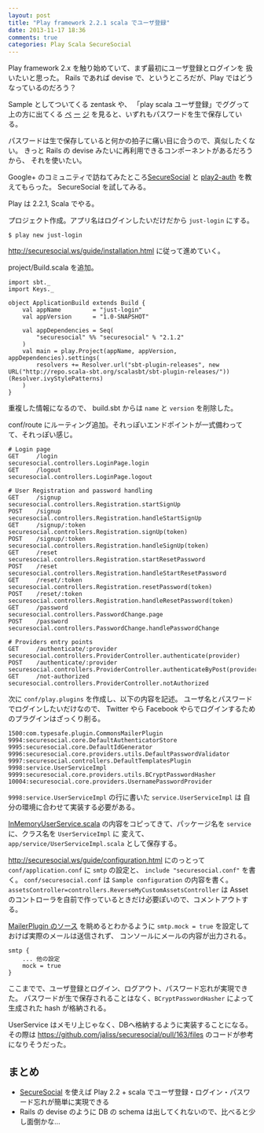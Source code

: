 ```yaml
---
layout: post
title: "Play framework 2.2.1 scala でユーザ登録"
date: 2013-11-17 18:36
comments: true
categories: Play Scala SecureSocial
---
```


Play framework 2.x を触り始めていて、まず最初にユーザ登録とログインを
扱いたいと思った。
Rails であれば devise で、というところだが、Play ではどうなっているのだろう？

Sample としてついてくる zentask や、
「play scala ユーザ登録」でググって上の方に出てくる
[ペ](http://akiomik.hatenablog.jp/entry/2013/02/07/211054)
[ー](http://how-to-use-playframework-20.readthedocs.org/en/latest/subdocs/initial_create_application.html)
[ジ](http://d.hatena.ne.jp/sy-2010/20110517/1305650450)
を見ると、いずれもパスワードを生で保存している。

パスワードは生で保存していると何かの拍子に痛い目に合うので、真似したくない。
きっと Rails の devise みたいに再利用できるコンポーネントがあるだろうから、
それを使いたい。

Google+ のコミュニティで訪ねてみたところ[SecureSocial](http://securesocial.ws/) と 
[play2-auth](https://github.com/t2v/play2-auth)
を教えてもらった。
SecureSocial を試してみる。

<!-- more -->

Play は 2.2.1, Scala でやる。

プロジェクト作成。アプリ名はログインしたいだけだから `just-login` にする。

    $ play new just-login

http://securesocial.ws/guide/installation.html に従って進めていく。

project/Build.scala を追加。

    import sbt._
    import Keys._
    
    object ApplicationBuild extends Build {
        val appName         = "just-login"
        val appVersion      = "1.0-SNAPSHOT"
    
        val appDependencies = Seq(
            "securesocial" %% "securesocial" % "2.1.2"
        )
        val main = play.Project(appName, appVersion, appDependencies).settings(
            resolvers += Resolver.url("sbt-plugin-releases", new URL("http://repo.scala-sbt.org/scalasbt/sbt-plugin-releases/"))(Resolver.ivyStylePatterns)
        )
    }

重複した情報になるので、 build.sbt からは `name` と `version` を削除した。

conf/route にルーティング追加。それっぽいエンドポイントが一式備わってて、それっぽい感じ。

    # Login page
    GET     /login                      securesocial.controllers.LoginPage.login
    GET     /logout                     securesocial.controllers.LoginPage.logout
    
    # User Registration and password handling 
    GET     /signup                     securesocial.controllers.Registration.startSignUp
    POST    /signup                     securesocial.controllers.Registration.handleStartSignUp
    GET     /signup/:token              securesocial.controllers.Registration.signUp(token)
    POST    /signup/:token              securesocial.controllers.Registration.handleSignUp(token)
    GET     /reset                      securesocial.controllers.Registration.startResetPassword
    POST    /reset                      securesocial.controllers.Registration.handleStartResetPassword
    GET     /reset/:token               securesocial.controllers.Registration.resetPassword(token)
    POST    /reset/:token               securesocial.controllers.Registration.handleResetPassword(token)
    GET     /password                   securesocial.controllers.PasswordChange.page
    POST    /password                   securesocial.controllers.PasswordChange.handlePasswordChange
    
    # Providers entry points
    GET     /authenticate/:provider     securesocial.controllers.ProviderController.authenticate(provider)
    POST    /authenticate/:provider     securesocial.controllers.ProviderController.authenticateByPost(provider)
    GET     /not-authorized             securesocial.controllers.ProviderController.notAuthorized

次に `conf/play.plugins` を作成し、以下の内容を記述。
ユーザ名とパスワードでログインしたいだけなので、
Twitter やら Facebook やらでログインするためのプラグインはざっくり削る。

    1500:com.typesafe.plugin.CommonsMailerPlugin
    9994:securesocial.core.DefaultAuthenticatorStore
    9995:securesocial.core.DefaultIdGenerator
    9996:securesocial.core.providers.utils.DefaultPasswordValidator
    9997:securesocial.controllers.DefaultTemplatesPlugin
    9998:service.UserServiceImpl
    9999:securesocial.core.providers.utils.BCryptPasswordHasher
    10004:securesocial.core.providers.UsernamePasswordProvider

`9998:service.UserServiceImpl` の行に書いた `service.UserServiceImpl` は
自分の環境に合わせて実装する必要がある。

[InMemoryUserService.scala](https://github.com/jaliss/securesocial/blob/master/samples/scala/demo/app/service/InMemoryUserService.scala)
の内容をコピってきて、パッケージ名を `service` に、クラス名を `UserServiceImpl` に
変えて、 `app/service/UserServiceImpl.scala` として保存する。

http://securesocial.ws/guide/configuration.html にのっとって
`conf/application.conf` に `smtp` の設定と、 `include "securesocial.conf"` を書く。
`conf/securesocial.conf` は `Sample configuration` の内容を書く。
`assetsController=controllers.ReverseMyCustomAssetsController` は
Asset のコントローラを自前で作っているときだけ必要ぽいので、コメントアウトする。

[MailerPlugin のソース](https://github.com/typesafehub/play-plugins/blob/master/mailer/src/main/scala/com/typesafe/plugin/MailerPlugin.scala)
を眺めるとわかるように `smtp.mock = true` を設定しておけば実際のメールは送信されず、
コンソールにメールの内容が出力される。

    smtp {
        ... 他の設定
        mock = true
    }

ここまでで、ユーザ登録とログイン、ログアウト、パスワード忘れが実現できた。
パスワードが生で保存されることはなく、`BCryptPasswordHasher` によって生成された hash が格納される。

UserService はメモリ上じゃなく、DBへ格納するように実装することになる。
その際は
https://github.com/jaliss/securesocial/pull/163/files
のコードが参考になりそうだった。

## まとめ

* [SecureSocial](http://securesocial.ws/) を使えば Play 2.2 + scala でユーザ登録・ログイン・パスワード忘れが簡単に実現できる
* Rails の devise のように DB の schema は出してくれないので、比べると少し面倒かな...

